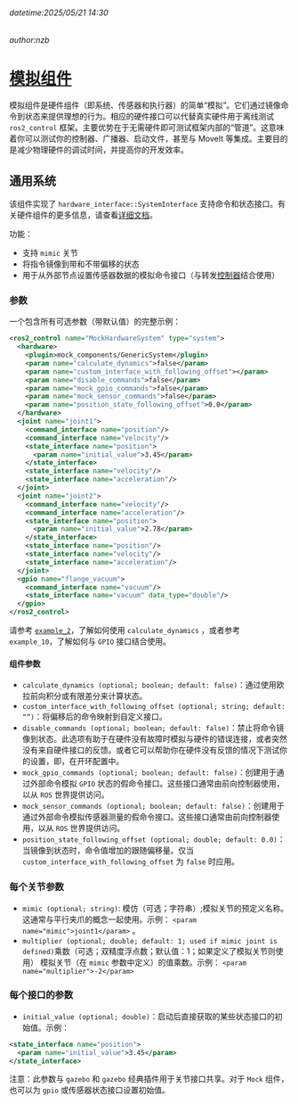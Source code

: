 ###### datetime:2025/05/21 14:30

###### author:nzb

# [模拟组件](https://control.ros.org/humble/doc/ros2_control/hardware_interface/doc/mock_components_userdoc.html)

模拟组件是硬件组件（即系统、传感器和执行器）的简单“模拟”。它们通过镜像命令到状态来提供理想的行为。相应的硬件接口可以代替真实硬件用于离线测试 `ros2_control` 框架。主要优势在于无需硬件即可测试框架内部的“管道”。这意味着你可以测试你的控制器、广播器、启动文件，甚至与 MoveIt 等集成。主要目的是减少物理硬件的调试时间，并提高你的开发效率。

## 通用系统

该组件实现了 `hardware_interface::SystemInterface` 支持命令和状态接口。有关硬件组件的更多信息，请查看[详细文档](https://control.ros.org/humble/doc/getting_started/getting_started.html#overview-hardware-components)。


功能：

- 支持 `mimic` 关节
- 将指令镜像到带和不带偏移的状态
- 用于从外部节点设置传感器数据的模拟命令接口（与转发[控制器](https://control.ros.org/humble/doc/ros2_controllers/forward_command_controller/doc/userdoc.html#forward-command-controller-userdoc)结合使用）

### 参数

一个包含所有可选参数（带默认值）的完整示例：

```xml
<ros2_control name="MockHardwareSystem" type="system">
  <hardware>
    <plugin>mock_components/GenericSystem</plugin>
    <param name="calculate_dynamics">false</param>
    <param name="custom_interface_with_following_offset"></param>
    <param name="disable_commands">false</param>
    <param name="mock_gpio_commands">false</param>
    <param name="mock_sensor_commands">false</param>
    <param name="position_state_following_offset">0.0</param>
  </hardware>
  <joint name="joint1">
    <command_interface name="position"/>
    <command_interface name="velocity"/>
    <state_interface name="position">
      <param name="initial_value">3.45</param>
    </state_interface>
    <state_interface name="velocity"/>
    <state_interface name="acceleration"/>
  </joint>
  <joint name="joint2">
    <command_interface name="velocity"/>
    <command_interface name="acceleration"/>
    <state_interface name="position">
      <param name="initial_value">2.78</param>
    </state_interface>
    <state_interface name="position"/>
    <state_interface name="velocity"/>
    <state_interface name="acceleration"/>
  </joint>
  <gpio name="flange_vacuum">
    <command_interface name="vacuum"/>
    <state_interface name="vacuum" data_type="double"/>
  </gpio>
</ros2_control>
```

请参考 [`example_2`](https://control.ros.org/humble/doc/ros2_control_demos/example_2/doc/userdoc.html#ros2-control-demos-example-2-userdoc)，了解如何使用 `calculate_dynamics` ，或者参考 `example_10`，了解如何与 `GPIO` 接口结合使用。

#### 组件参数

- `calculate_dynamics (optional; boolean; default: false)`：通过使用欧拉前向积分或有限差分来计算状态。
- `custom_interface_with_following_offset (optional; string; default: “”)`：将偏移后的命令映射到自定义接口。
- `disable_commands (optional; boolean; default: false)`：禁止将命令镜像到状态。此选项有助于在硬件没有故障时模拟与硬件的错误连接，或者突然没有来自硬件接口的反馈。或者它可以帮助你在硬件没有反馈的情况下测试你的设置，即，在开环配置中。
- `mock_gpio_commands (optional; boolean; default: false)`：创建用于通过外部命令模拟 `GPIO` 状态的假命令接口。这些接口通常由前向控制器使用，以从 `ROS` 世界提供访问。
- `mock_sensor_commands (optional; boolean; default: false)`：创建用于通过外部命令模拟传感器测量的假命令接口。这些接口通常由前向控制器使用，以从 `ROS` 世界提供访问。
- `position_state_following_offset (optional; double; default: 0.0)`：当镜像到状态时，命令值增加的跟随偏移量。仅当 `custom_interface_with_following_offset` 为 `false` 时应用。

### 每个关节参数

- `mimic (optional; string)`: 模仿（可选；字符串）;模拟关节的预定义名称。这通常与平行夹爪的概念一起使用。示例： `<param name="mimic">joint1</param>` 。
- `multiplier (optional; double; default: 1; used if mimic joint is defined)`乘数（可选；双精度浮点数；默认值：1；如果定义了模拟关节则使用）
    模拟关节（在 `mimic` 参数中定义）的值乘数。示例： `<param name="multiplier">-2</param> `

### 每个接口的参数 

- `initial_value (optional; double)`：启动后直接获取的某些状态接口的初始值。示例：

```xml
<state_interface name="position">
  <param name="initial_value">3.45</param>
</state_interface>
```

注意：此参数与 `gazebo` 和 `gazebo` 经典插件用于关节接口共享。对于 `Mock` 组件，也可以为 `gpio` 或传感器状态接口设置初始值。
